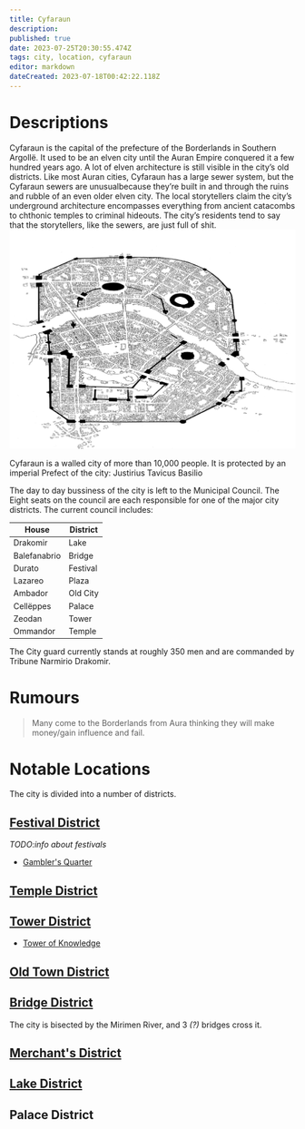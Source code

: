 ```yaml
---
title: Cyfaraun
description: 
published: true
date: 2023-07-25T20:30:55.474Z
tags: city, location, cyfaraun
editor: markdown
dateCreated: 2023-07-18T00:42:22.118Z
---
```


# Descriptions
Cyfaraun is the capital of the prefecture of the Borderlands in Southern Argollë. It used to be an elven city until the Auran Empire conquered it a few hundred years ago. A lot of elven architecture is still visible in the city’s old districts. Like most Auran cities, Cyfaraun has a large sewer system, but the Cyfaraun sewers are unusualbecause they’re built in and through the ruins and rubble of an even older elven city. The local storytellers claim the city’s underground architecture encompasses everything from ancient catacombs to chthonic temples to criminal hideouts. The city’s residents tend to say that the storytellers, like the sewers, are just full of shit. ![city_map.png](/city_map.png)

Cyfaraun is a walled city of more than 10,000 people. It is protected by an imperial Prefect of the city: Justirius Tavicus Basilio

The day to day bussiness of the city is left to the Municipal Council. The Eight seats on the council are each responsible for one of the major city districts. The current council includes:

| House | District|
|------|----------|
| Drakomir | Lake |
| Balefanabrio | Bridge |
|Durato  | Festival|
|Lazareo  |  Plaza|
|Ambador  |  Old City |
|Cellëppes  | Palace|
|Zeodan  |  Tower|
|Ommandor  |  Temple|

The City guard currently stands at roughly 350 men and are commanded by Tribune Narmirio Drakomir.
# Rumours
> Many come to the Borderlands from Aura thinking they will make money/gain influence and fail. 

# Notable Locations
The city is divided into a number of districts.

## [Festival District](/locations/cyfaraun/festival_district) 
*TODO:info about festivals*
- [Gambler's Quarter](/locations/cyfaraun/gamblers_quarter)

## [Temple District](/locations/cyfaraun/temple_district)


## [Tower District](/locations/cyfaraun/tower_district)
- [Tower of Knowledge](/locations/cyfaraun/tower_of_knowledge)

## [Old Town District](/locations/cyfaraun/old_town_district)

## [Bridge District](/locations/cyfaraun/bridge_district) 
The city is bisected by the Mirimen River, and 3 *(?)* bridges cross it.

## [Merchant's District](/locations/cyfaraun/merchants_district)

## [Lake District](/locations/cyfaraun/lake_district)

## Palace District
